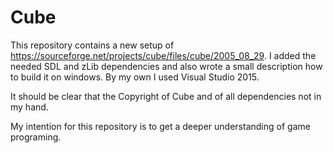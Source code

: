 # Cube

This repository contains a new setup of https://sourceforge.net/projects/cube/files/cube/2005_08_29.
I added the needed SDL and zLib dependencies and also wrote a small description how to build it on windows.
By my own I used Visual Studio 2015.

It should be clear that the Copyright of Cube and of all dependencies not in my hand.

My intention for this repository is to get a deeper understanding of game programing.
